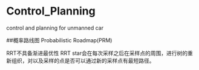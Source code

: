 # Control_Planning
control and planning for unmanned car

##概率路线图 Probabilistic Roadmap(PRM)

RRT不具备渐进最优性
RRT star会在每次采样之后在采样点的周围，进行树的重新组织，对以及采样的点是否可以通过新的采样点有最短路径。
